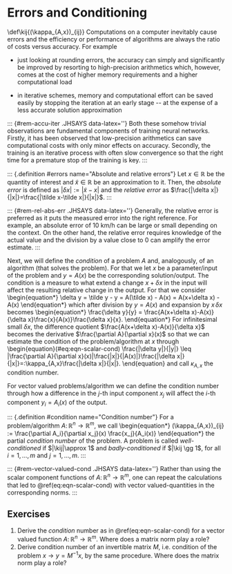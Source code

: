# Errors and Conditioning
\def\kij{(\kappa_{A,x})_{ij}}
Computations on a computer inevitably cause errors and the efficiency or performance of algorithms are always the ratio of costs versus accuracy. 
For example

 * just looking at rounding errors, the accuracy can simply and significantly be improved by resorting to high-precision arithmetics which, however, comes at the cost of higher memory requirements and a higher computational load 

 * in iterative schemes, memory and computational effort can be saved easily by stopping the iteration at an early stage -- at the expense of a less accurate solution approximation

::: {#rem-accu-iter .JHSAYS data-latex=''}
Both these somehow trivial observations are fundamental components of training neural networks. Firstly, it has been observed that low-precision arithmetics can save computational costs with only minor effects on accuracy. Secondly, the training is an iterative process with often slow convergence so that the right time for a premature stop of the training is key.
:::


::: {.definition #errors name="Absolute and relative errors"}
Let $x\in\mathbb R^{}$ be the quantity of interest and $\tilde x \in \mathbb R^{}$ be an approximation to it. Then, the *absolute error* is defined as $|\delta x|:=|\tilde x- x|$ and the *relative error* as $\frac{|\delta x|}{|x|}=\frac{|\tilde x-\tilde x|}{|x|}$.
:::

::: {#rem-rel-abs-err .JHSAYS data-latex=''}
Generally, the relative error is preferred as it puts the measured error into the right reference. For example, an absolute error of $10$ km/h can be large or small depending on the context. On the other hand, the relative error requires knowledge of the actual value and the division by a value close to $0$ can amplify the error estimate.
:::

Next, we will define the *condition* of a problem $A$ and, analogously, of an algorithm (that solves the problem). For that we let $x$ be a parameter/input of the problem and $y=A(x)$ be the corresponding solution/output. The condition is a measure to what extend a change $x+\delta x$ in the input will affect the resulting relative change in the output. For that we consider
\begin{equation*}
\delta y = \tilde y - y = A(\tilde x) - A(x) = A(x+\delta x) - A(x)
\end{equation*}
which after division by $y=A(x)$ and expansion by $x\,\delta x$ becomes
\begin{equation*}
\frac{\delta y}{y} = \frac{A(x+\delta x)-A(x)}{\delta x}\frac{x}{A(x)}\frac{\delta x}{x}.
\end{equation*}
For infinitesimal small $\delta x$, the difference quotient $\frac{A(x+\delta x)-A(x)}{\delta x}$ becomes the derivative $\frac{\partial A}{\partial x}(x)$ so that we can estimate the condition of the problem/algorithm at $x$ through
\begin{equation}(\#eq:eqn-scalar-cond)
\frac{|\delta y|}{|y|} \leq |\frac{\partial A}{\partial x}(x)|\frac{|x|}{|A(x)|}\frac{|\delta x|}{|x|}=:\kappa_{A,x}\frac{|\delta x|}{|x|}.
\end{equation}
and call $\kappa_{A,x}$ the condition number.

For vector valued problems/algorithm we can define the condition number through how a difference in the $j$-th input component $x_j$ will affect the $i$-th component $y_i=A_i(x)$ of the output.

::: {.definition #condition name="Condition number"}
For a problem/algorithm $A\colon \mathbb R^{n}\to \mathbb R^{m}$, we call
\begin{equation*}
(\kappa_{A,x})_{ij} := \frac{\partial A_i}{\partial x_j}(x) \frac{x_j}{A_i(x)}
\end{equation*}
the partial *condition number* of the problem. A problem is called *well-conditioned* if $|\kij|\approx 1$ and *badly-conditioned* if $|\kij \gg 1$, for all $i=1,\dotsc,m$ and $j=1,\dotsc,m$.
:::

::: {#rem-vector-valued-cond .JHSAYS data-latex=''}
Rather than using the scalar component functions of $A\colon \mathbb R^{n} \to \mathbb R^{m}$, one can repeat the calculations that led to \@ref(eq:eqn-scalar-cond) with vector valued-quantities in the corresponding norms.
:::

## Exercises

1. Derive the *condition* number as in \@ref(eq:eqn-scalar-cond) for a vector valued function $A\colon \mathbb R^{n} \to \mathbb R^{m}$. Where does a matrix norm play a role?
1. Derive condition number of an invertible matrix $M$, i.e. condition of the problem $x\to y = M^{-1}x$, by the same procedure. Where does the matrix norm play a role?
